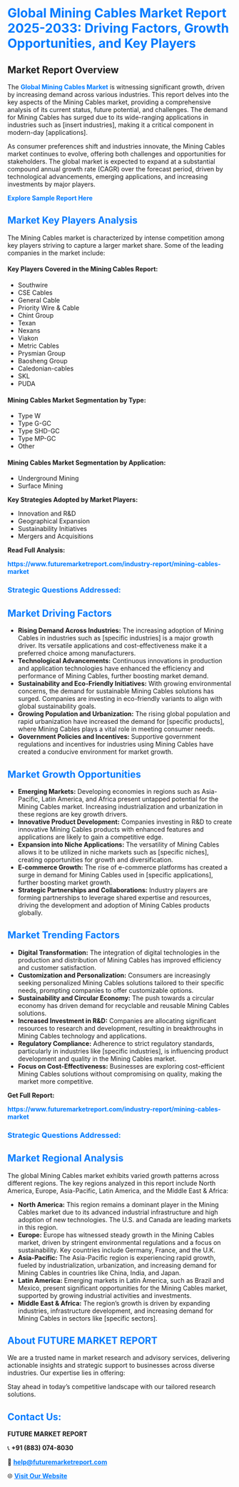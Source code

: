 <h1 style="color: #007BFF;">Global Mining Cables Market Report 2025-2033: Driving Factors, Growth Opportunities, and Key Players</h1>

<section id="overview">
<h2>Market Report Overview</h2>
<p>The <a href="https://www.futuremarketreport.com/industry-report/mining-cables-market" style="color: #007BFF; text-decoration: none;"><strong>Global Mining Cables Market</strong></a> is witnessing significant growth, driven by increasing demand across various industries. This report delves into the key aspects of the Mining Cables market, providing a comprehensive analysis of its current status, future potential, and challenges. The demand for Mining Cables has surged due to its wide-ranging applications in industries such as [insert industries], making it a critical component in modern-day [applications].</p>
<p>As consumer preferences shift and industries innovate, the Mining Cables market continues to evolve, offering both challenges and opportunities for stakeholders. The global market is expected to expand at a substantial compound annual growth rate (CAGR) over the forecast period, driven by technological advancements, emerging applications, and increasing investments by major players.</p>
</section>

<section id="overview">
<p><a href="https://www.futuremarketreport.com/request-sample/reportId=43583" style="color: #007BFF; text-decoration: none;"><strong>Explore Sample Report Here</strong></a></p>
</section>

<section id="key-players">
<h2 style="color: #007BFF;">Market Key Players Analysis</h2>
<p>The Mining Cables market is characterized by intense competition among key players striving to capture a larger market share. Some of the leading companies in the market include:</p>
<h4>Key Players Covered in the Mining Cables Report:</h4>
<ul><li>Southwire</li><li>CSE Cables</li><li>General Cable</li><li>Priority Wire &amp; Cable</li><li>Chint Group</li><li>Texan</li><li>Nexans</li><li>Viakon</li><li>Metric Cables</li><li>Prysmian Group</li><li>Baosheng Group</li><li>Caledonian-cables</li><li>SKL</li><li>PUDA</li></ul>
<h4>Mining Cables Market Segmentation by Type:</h4>
<ul><li>Type W</li><li>Type G-GC</li><li>Type SHD-GC</li><li>Type MP-GC</li><li>Other</li></ul>

<h4>Mining Cables Market Segmentation by Application:</h4>
<ul><li>Underground Mining</li><li>Surface Mining</li></ul>
<p><strong>Key Strategies Adopted by Market Players:</strong></p>
<ul>
<li>Innovation and R&D</li>
<li>Geographical Expansion</li>
<li>Sustainability Initiatives</li>
<li>Mergers and Acquisitions</li>
</ul>
</section>

<section>
<p><strong>Read Full Analysis: </strong></p><a href="https://www.futuremarketreport.com/industry-report/mining-cables-market" style="color: #007BFF; text-decoration: none;"><strong>https://www.futuremarketreport.com/industry-report/mining-cables-market</strong></a>
<h3 style="color: #007BFF;">Strategic Questions Addressed:</h3>
</section>

<section id="driving-factors">
<h2 style="color: #007BFF;">Market Driving Factors</h2>
<ul>
<li><strong>Rising Demand Across Industries:</strong> The increasing adoption of Mining Cables in industries such as [specific industries] is a major growth driver. Its versatile applications and cost-effectiveness make it a preferred choice among manufacturers.</li>
<li><strong>Technological Advancements:</strong> Continuous innovations in production and application technologies have enhanced the efficiency and performance of Mining Cables, further boosting market demand.</li>
<li><strong>Sustainability and Eco-Friendly Initiatives:</strong> With growing environmental concerns, the demand for sustainable Mining Cables solutions has surged. Companies are investing in eco-friendly variants to align with global sustainability goals.</li>
<li><strong>Growing Population and Urbanization:</strong> The rising global population and rapid urbanization have increased the demand for [specific products], where Mining Cables plays a vital role in meeting consumer needs.</li>
<li><strong>Government Policies and Incentives:</strong> Supportive government regulations and incentives for industries using Mining Cables have created a conducive environment for market growth.</li>
</ul>
</section>

<section id="growth-opportunities">
<h2 style="color: #007BFF;">Market Growth Opportunities</h2>
<ul>
<li><strong>Emerging Markets:</strong> Developing economies in regions such as Asia-Pacific, Latin America, and Africa present untapped potential for the Mining Cables market. Increasing industrialization and urbanization in these regions are key growth drivers.</li>
<li><strong>Innovative Product Development:</strong> Companies investing in R&D to create innovative Mining Cables products with enhanced features and applications are likely to gain a competitive edge.</li>
<li><strong>Expansion into Niche Applications:</strong> The versatility of Mining Cables allows it to be utilized in niche markets such as [specific niches], creating opportunities for growth and diversification.</li>
<li><strong>E-commerce Growth:</strong> The rise of e-commerce platforms has created a surge in demand for Mining Cables used in [specific applications], further boosting market growth.</li>
<li><strong>Strategic Partnerships and Collaborations:</strong> Industry players are forming partnerships to leverage shared expertise and resources, driving the development and adoption of Mining Cables products globally.</li>
</ul>
</section>

<section id="trending-factors">
<h2 style="color: #007BFF;">Market Trending Factors</h2>
<ul>
<li><strong>Digital Transformation:</strong> The integration of digital technologies in the production and distribution of Mining Cables has improved efficiency and customer satisfaction.</li>
<li><strong>Customization and Personalization:</strong> Consumers are increasingly seeking personalized Mining Cables solutions tailored to their specific needs, prompting companies to offer customizable options.</li>
<li><strong>Sustainability and Circular Economy:</strong> The push towards a circular economy has driven demand for recyclable and reusable Mining Cables solutions.</li>
<li><strong>Increased Investment in R&D:</strong> Companies are allocating significant resources to research and development, resulting in breakthroughs in Mining Cables technology and applications.</li>
<li><strong>Regulatory Compliance:</strong> Adherence to strict regulatory standards, particularly in industries like [specific industries], is influencing product development and quality in the Mining Cables market.</li>
<li><strong>Focus on Cost-Effectiveness:</strong> Businesses are exploring cost-efficient Mining Cables solutions without compromising on quality, making the market more competitive.</li>
</ul>
</section>

<section>
<p><strong>Get Full Report: </strong></p><a href="https://www.futuremarketreport.com/industry-report/mining-cables-market" style="color: #007BFF; text-decoration: none;"><strong>https://www.futuremarketreport.com/industry-report/mining-cables-market</strong></a>
<h3 style="color: #007BFF;">Strategic Questions Addressed:</h3>
</section>


<section id="regional-analysis">
<h2 style="color: #007BFF;">Market Regional Analysis</h2>
<p>The global Mining Cables market exhibits varied growth patterns across different regions. The key regions analyzed in this report include North America, Europe, Asia-Pacific, Latin America, and the Middle East & Africa:</p>
<ul>
<li><strong>North America:</strong> This region remains a dominant player in the Mining Cables market due to its advanced industrial infrastructure and high adoption of new technologies. The U.S. and Canada are leading markets in this region.</li>
<li><strong>Europe:</strong> Europe has witnessed steady growth in the Mining Cables market, driven by stringent environmental regulations and a focus on sustainability. Key countries include Germany, France, and the U.K.</li>
<li><strong>Asia-Pacific:</strong> The Asia-Pacific region is experiencing rapid growth, fueled by industrialization, urbanization, and increasing demand for Mining Cables in countries like China, India, and Japan.</li>
<li><strong>Latin America:</strong> Emerging markets in Latin America, such as Brazil and Mexico, present significant opportunities for the Mining Cables market, supported by growing industrial activities and investments.</li>
<li><strong>Middle East & Africa:</strong> The region’s growth is driven by expanding industries, infrastructure development, and increasing demand for Mining Cables in sectors like [specific sectors].</li>
</ul>
</section>

<footer>
<h2 style="color: #007BFF;">About FUTURE MARKET REPORT</h2>
<p>We are a trusted name in market research and advisory services, delivering actionable insights and strategic support to businesses across diverse industries. Our expertise lies in offering:</p>

<p>Stay ahead in today’s competitive landscape with our tailored research solutions.</p>

<h2 style="color: #007BFF;">Contact Us:</h2>
<p><strong>FUTURE MARKET REPORT</strong></p>
<p>📞 <strong>+91 (883) 074-8030</strong></p>
<p>📧 <strong><a href="mailto:help@futuremarketreport.com" style="color: #007BFF;">help@futuremarketreport.com</a></strong></p>
<p>🌐 <strong><a href="https://www.futuremarketreport.com/" style="color: #007BFF;">Visit Our Website</a></strong></p>
</footer>